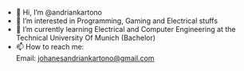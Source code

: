 - 👋 Hi, I’m @andriankartono
- 👀 I’m interested in Programming, Gaming and Electrical stuffs
- 🌱 I’m currently learning Electrical and Computer Engineering at the Technical University Of Munich (Bachelor)
- 📫 How to reach me:  
  Email: johanesandriankartono@gmail.com  


